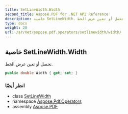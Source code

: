 ```yaml
---
title: SetLineWidth.Width
second_title: Aspose.PDF for .NET API Reference
description: خاصية SetLineWidth. تحصل أو تعين عرض الخط
type: docs
weight: 20
url: /ar/net/aspose.pdf.operators/setlinewidth/width/
---
```

## خاصية SetLineWidth.Width

تحصل أو تعين عرض الخط.

```csharp
public double Width { get; set; }
```

### انظر أيضًا

* class [SetLineWidth](../)
* namespace [Aspose.Pdf.Operators](../../../aspose.pdf.operators/)
* assembly [Aspose.PDF](../../../)